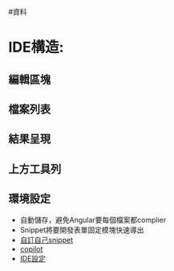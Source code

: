 #資料
# IDE構造:
## 編輯區塊
## 檔案列表
## 結果呈現
## 上方工具列





## 環境設定
- 自動儲存，避免Angular要每個檔案都complier
- Snippet將要開發表單固定模塊快速導出
- [自訂自己snippet](https://pjchender.blogspot.com/2017/04/vs-code-snippet.html)
- [copilot](https://useme.medium.com/%E8%83%BD%E7%AF%80%E7%9C%81%E5%9B%9B%E6%88%90%E9%96%8B%E7%99%BC%E6%99%82%E9%96%93%E7%9A%84%E5%B7%A5%E5%85%B7-github-copilot-%E7%9A%84%E4%BB%8B%E7%B4%B9%E8%88%87%E5%BF%83%E5%BE%97%E5%88%86%E4%BA%AB-2a07e8ce8f6d)
- [IDE設定](https://ithelp.ithome.com.tw/articles/10238252)
